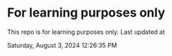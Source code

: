 # For learning purposes only
This repo is for learning purposes only.
Last updated at

Saturday, August 3, 2024 12:26:35 PM


